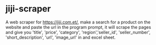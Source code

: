# jiji-scraper

A web scraper for https://jiji.com.et/, make a search for a product on the website and paste the url in the program prompt, it will scrape the pages and give you 'title', 'price', 'category', 'region','seller_id', 'seller_number', 'short_description', 'url', 'image_url' in and excel sheet.
